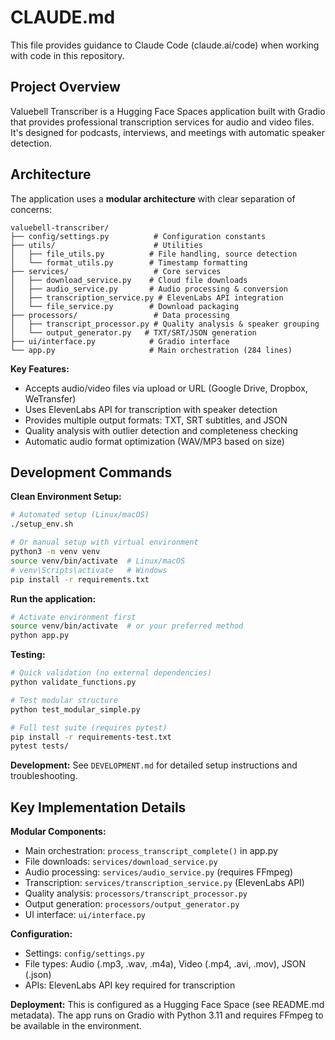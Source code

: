 # CLAUDE.md

This file provides guidance to Claude Code (claude.ai/code) when working with code in this repository.

## Project Overview

Valuebell Transcriber is a Hugging Face Spaces application built with Gradio that provides professional transcription services for audio and video files. It's designed for podcasts, interviews, and meetings with automatic speaker detection.

## Architecture

The application uses a **modular architecture** with clear separation of concerns:

```
valuebell-transcriber/
├── config/settings.py          # Configuration constants
├── utils/                      # Utilities
│   ├── file_utils.py          # File handling, source detection
│   └── format_utils.py        # Timestamp formatting
├── services/                   # Core services
│   ├── download_service.py    # Cloud file downloads
│   ├── audio_service.py       # Audio processing & conversion
│   ├── transcription_service.py # ElevenLabs API integration
│   └── file_service.py        # Download packaging
├── processors/                 # Data processing
│   ├── transcript_processor.py # Quality analysis & speaker grouping
│   └── output_generator.py   # TXT/SRT/JSON generation
├── ui/interface.py            # Gradio interface
└── app.py                     # Main orchestration (284 lines)
```

**Key Features:**
- Accepts audio/video files via upload or URL (Google Drive, Dropbox, WeTransfer)
- Uses ElevenLabs API for transcription with speaker detection
- Provides multiple output formats: TXT, SRT subtitles, and JSON
- Quality analysis with outlier detection and completeness checking
- Automatic audio format optimization (WAV/MP3 based on size)

## Development Commands

**Clean Environment Setup:**
```bash
# Automated setup (Linux/macOS)
./setup_env.sh

# Or manual setup with virtual environment
python3 -m venv venv
source venv/bin/activate  # Linux/macOS
# venv\Scripts\activate   # Windows
pip install -r requirements.txt
```

**Run the application:**
```bash
# Activate environment first
source venv/bin/activate  # or your preferred method
python app.py
```

**Testing:**
```bash
# Quick validation (no external dependencies)
python validate_functions.py

# Test modular structure
python test_modular_simple.py

# Full test suite (requires pytest)
pip install -r requirements-test.txt
pytest tests/
```

**Development:**
See `DEVELOPMENT.md` for detailed setup instructions and troubleshooting.

## Key Implementation Details

**Modular Components:**
- Main orchestration: `process_transcript_complete()` in app.py
- File downloads: `services/download_service.py`
- Audio processing: `services/audio_service.py` (requires FFmpeg)
- Transcription: `services/transcription_service.py` (ElevenLabs API)
- Quality analysis: `processors/transcript_processor.py`
- Output generation: `processors/output_generator.py`
- UI interface: `ui/interface.py`

**Configuration:**
- Settings: `config/settings.py`
- File types: Audio (.mp3, .wav, .m4a), Video (.mp4, .avi, .mov), JSON (.json)
- APIs: ElevenLabs API key required for transcription

**Deployment:**
This is configured as a Hugging Face Space (see README.md metadata). The app runs on Gradio with Python 3.11 and requires FFmpeg to be available in the environment.
